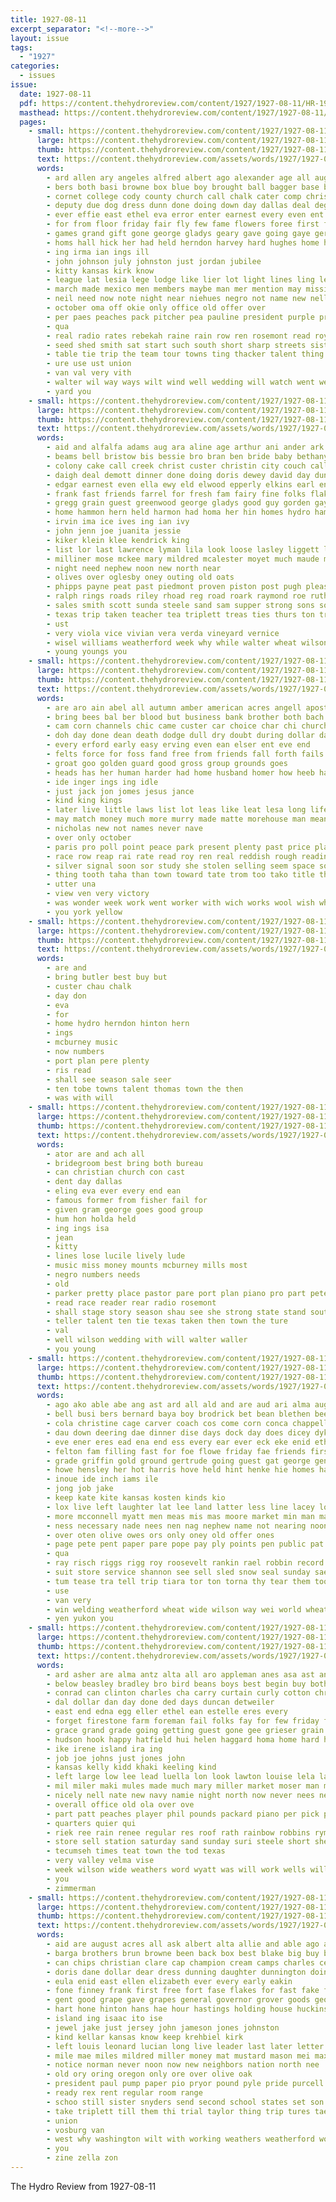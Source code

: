 ```yaml
---
title: 1927-08-11
excerpt_separator: "<!--more-->"
layout: issue
tags:
  - "1927"
categories:
  - issues
issue:
  date: 1927-08-11
  pdf: https://content.thehydroreview.com/content/1927/1927-08-11/HR-1927-08-11.pdf
  masthead: https://content.thehydroreview.com/content/1927/1927-08-11/masthead/HR-1927-08-11.jpg
  pages:
    - small: https://content.thehydroreview.com/content/1927/1927-08-11/small/HR-1927-08-11-01.jpg
      large: https://content.thehydroreview.com/content/1927/1927-08-11/large/HR-1927-08-11-01.jpg
      thumb: https://content.thehydroreview.com/content/1927/1927-08-11/thumbnails/HR-1927-08-11-01.jpg
      text: https://content.thehydroreview.com/assets/words/1927/1927-08-11/HR-1927-08-11-01.txt
      words:
        - ard allen ary angeles alfred albert ago alexander age all aug able august ann art adkins agri are and artist
        - bers both basi browne box blue boy brought ball bagger base betty business born blake blakes brown big began bren bloom buggy bureau bie butter board boys best bro but back blown boucher better billings balls been battle brothers butler bunk basket bill baptist
        - cornet college cody county church call chalk cater comp christ custer came clever charles clinton class corner coy cane can close craig child corn city cole claude churches col christian come
        - deputy due dog dress dunn done doing down day dallas deal degree days doris death double dollar denham doll deen
        - ever effie east ethel eva error enter earnest every even ent early excell end edwina
        - for from floor friday fair fly few fame flowers foree first fin folks front far fand fight falls famous frank fine former frida friends felton
        - games grand gift gone george gladys geary gave going gaye geraldine guest gers group gaa gills gram grapes grass game guthrie gearon given
        - homs hall hick her had held herndon harvey hard hughes home hail happy hume hyde half harmon heart henry holding how high howard hydro him hinton hope has horner heaven hickey heh
        - ing irma ian ings ill
        - john johnson july johnston just jordan jubilee
        - kitty kansas kirk know
        - league lat lesia lege lodge like lier lot light lines ling let loss lahoma lovely land lewis left long ley leh little life letter lehman large lents lawn
        - march made mexico men members maybe man mer mention may mission mildred many miss more matter method miller music morning much mills marshall monday munch
        - neil need now note night near niehues negro not name new nellie numbers noble
        - october oma off okie only office old offer over
        - per paes peaches pack pitcher pea pauline president purple present parades pro pat potter piano part prom prewitt parker place pastor precious pam peter
        - qua
        - real radio rates rebekah raine rain row ren rosemont read roy roosevelt rey reading ragan riggs reason reader ready
        - seed shed smith sat start such south short sharp streets sister sao score share snapp som soo squires sherman streams show storm sale stockton season soon service sports see sunday seen store single school standard safe severe son small saturday she stores send six staff second september seat speaker seven state
        - table tie trip the team tour towns ting thacker talent thing turn too town try thomas trees top then than tra take treat talk thoma texas ted them
        - ure use ust union
        - van val very vith
        - walter wil way ways wilt wind well wedding will watch went welcome williams wes week work was won weeks word whitehurst with wife weather white wish wilson wark western warde
        - yard you
    - small: https://content.thehydroreview.com/content/1927/1927-08-11/small/HR-1927-08-11-02.jpg
      large: https://content.thehydroreview.com/content/1927/1927-08-11/large/HR-1927-08-11-02.jpg
      thumb: https://content.thehydroreview.com/content/1927/1927-08-11/thumbnails/HR-1927-08-11-02.jpg
      text: https://content.thehydroreview.com/assets/words/1927/1927-08-11/HR-1927-08-11-02.txt
      words:
        - aid and alfalfa adams aug ara aline age arthur ani ander ark american airy all annie acord ari are anil
        - beams bell bristow bis bessie bro bran ben bride baby bethany branson both boes been bob boy byron bars bert but barn buy brawn brother barnes bond bys boat
        - colony cake call creek christ custer christin city couch caller clinton charley col cream cope cart canning claude can clear cold cheyenne carl cedar coker church charles coffee carr china
        - daigh deal demott dinner done doing doris dewey david day dunithan dooley dad ditmore don duncan daughter daily diamond deer
        - edgar earnest even ella ewy eld elwood epperly elkins earl end every elmer
        - frank fast friends farrel for fresh fam fairy fine folks flakes friday fry fell faye from foy fox fae
        - gregg grain guest greenwood george gladys good guy gorden gaylor gan gee gone green games graham grace grapes goodpasture
        - home hammon hern held harmon had homa her hin homes hydro hamilton hooker him ham hyde husband herndon harry hed hope has henry hopewell
        - irvin ima ice ives ing ian ivy
        - john jenn joe juanita jessie
        - kiker klein klee kendrick king
        - list lor last lawrence lyman lila look loose lasley liggett lye little line leone lin let left lorene libby louis lee lad lake lindsay
        - milliner mose mckee mary mildred mcalester moyet much maude maure many marion moore men monday mccool mill mattie made moser morning mir miller mauk meal miss most might morn mineral mor market mons
        - night need nephew noon new north near
        - olives over oglesby oney outing old oats
        - phipps payne peat past piedmont proven piston post pugh pleasant present pool place paynes parker per pop peaches
        - ralph rings roads riley rhoad reg road roark raymond roe ruth ross rhoads reno rains ring ray roberson riggs ren rate russell rain rey robinson regular row ridge ritchison real
        - sales smith scott sunda steele sand sam supper strong sons son simpson see stay stevens struck saturday sick south soap suits sister sunday store susie sarah special stacy school sox spring still siar size straight sun service stockton stack sherman sandlin sell
        - texas trip taken teacher tea triplett treas ties thurs ton triplet the tay terry taylor tear
        - ust
        - very viola vice vivian vera verda vineyard vernice
        - wisel williams weatherford week why while walter wheat wilson willeford west with work was wendell will words wind wie went wright wells well whorton weekes weeks woodard won wieland wife
        - young youngs you
    - small: https://content.thehydroreview.com/content/1927/1927-08-11/small/HR-1927-08-11-03.jpg
      large: https://content.thehydroreview.com/content/1927/1927-08-11/large/HR-1927-08-11-03.jpg
      thumb: https://content.thehydroreview.com/content/1927/1927-08-11/thumbnails/HR-1927-08-11-03.jpg
      text: https://content.thehydroreview.com/assets/words/1927/1927-08-11/HR-1927-08-11-03.txt
      words:
        - are aro ain abel all autumn amber american acres angell apostle agle ares and
        - bring bees bal ber blood but business bank brother both bach blank bureau brilliant bible boot butler book best bankers been banker bee better brown bis bas back board boon
        - cam corn channels chic came custer car choice char chi church chestnut case coste cost camp captain copper child cain cat canton city cause churches cross cooks cade come comfort con can call
        - doh day done dean death dodge dull dry doubt during dollar days does down
        - every erford early easy erving even ean elser ent eve end
        - felts force for foss fand free from friends fall forth fails fale farm fields full few fine first farmer felt firm fore fair forty far
        - groat goo golden guard good gross group grounds goes
        - heads has her human harder had home husband homer how heeb hach hard hydro harvest
        - ide inger ings ing idle
        - just jack jon jomes jesus jance
        - kind king kings
        - later live little laws list lot leas like leat lesa long life lead lines legal loss less laundry low law likely losing los labor line large
        - may match money much more murry made matte morehouse man means mean method mom men master meth many marcel most mobile marelli mens mail
        - nicholas new not names never nave
        - over only october
        - paris pro poll point peace park present plenty past price plain pla pause ping prom per precious pers part people place preve public pay pow power pose por
        - race row reap rai rate read roy ren real reddish rough reading running reno run
        - silver signal soon sor study she stolen selling seem space sot silk shade show seems style sharp sense suits shall smart school speed sin sugar shows such september scale sunday styles service states scarlet save state safe
        - thing tooth taha than town toward tate trom too tako title them tes tine take ton ten times teach teen the tho tee tally try tones tor top
        - utter una
        - view ven very victory
        - was wonder week work went worker with wich works wool wish while weatherford walt wand wil wares wild wait way wit well will
        - you york yellow
    - small: https://content.thehydroreview.com/content/1927/1927-08-11/small/HR-1927-08-11-04.jpg
      large: https://content.thehydroreview.com/content/1927/1927-08-11/large/HR-1927-08-11-04.jpg
      thumb: https://content.thehydroreview.com/content/1927/1927-08-11/thumbnails/HR-1927-08-11-04.jpg
      text: https://content.thehydroreview.com/assets/words/1927/1927-08-11/HR-1927-08-11-04.txt
      words:
        - are and
        - bring butler best buy but
        - custer chau chalk
        - day don
        - eva
        - for
        - home hydro herndon hinton hern
        - ings
        - mcburney music
        - now numbers
        - port plan pere plenty
        - ris read
        - shall see season sale seer
        - ten tobe towns talent thomas town the then
        - was with will
    - small: https://content.thehydroreview.com/content/1927/1927-08-11/small/HR-1927-08-11-05.jpg
      large: https://content.thehydroreview.com/content/1927/1927-08-11/large/HR-1927-08-11-05.jpg
      thumb: https://content.thehydroreview.com/content/1927/1927-08-11/thumbnails/HR-1927-08-11-05.jpg
      text: https://content.thehydroreview.com/assets/words/1927/1927-08-11/HR-1927-08-11-05.txt
      words:
        - ator are and ach all
        - bridegroom best bring both bureau
        - can christian church con cast
        - dent day dallas
        - eling eva ever every end ean
        - famous former from fisher fail for
        - given gram george goes good group
        - hum hon holda held
        - ing ings isa
        - jean
        - kitty
        - lines lose lucile lively lude
        - music miss money mounts mcburney mills most
        - negro numbers needs
        - old
        - parker pretty place pastor pare port plan piano pro part peter
        - read race reader rear radio rosemont
        - shall stage story season shau see she strong state stand south
        - teller talent ten tie texas taken then town the ture
        - val
        - well wilson wedding with will walter waller
        - you young
    - small: https://content.thehydroreview.com/content/1927/1927-08-11/small/HR-1927-08-11-06.jpg
      large: https://content.thehydroreview.com/content/1927/1927-08-11/large/HR-1927-08-11-06.jpg
      thumb: https://content.thehydroreview.com/content/1927/1927-08-11/thumbnails/HR-1927-08-11-06.jpg
      text: https://content.thehydroreview.com/assets/words/1927/1927-08-11/HR-1927-08-11-06.txt
      words:
        - ago ako able abe ang ast ard all ald and are aud ari alma august
        - bell busi bers bernard baya boy brodrick bet bean blethen beers baby bert bonnie business been beams books best but bankers
        - cola christine cage carver coach cos come corn conca chappell comes cant city charlie cram cox county cane cay cecil cooler cotton con col colorado chem
        - dau down deering dae dinner dise days dock day does dicey dyke
        - eve ener eres ead ena end ess every ear ever eck eke enid ethel even
        - felton fam filling fast for foe flowe friday fae friends first frie fan fess fall fed fine
        - grade griffin gold ground gertrude going guest gat george gene glad gone gore grant glen
        - howe hensley her hot harris hove held hint henke hie homes half hey high honor heidebrecht hydro hern haste hae heim hor hould hed him hane home heer halk had has howard hattie
        - inoue ide inch iams ile
        - jong job jake
        - keep kate kite kansas kosten kinds kio
        - lox live left laughter lat lee land latter less line lacey long lot little let look lillie los lard life lena liberal loon
        - more mcconnell myatt men meas mis mas moore market min man magazine morgan mount may marcia mean males mauk monday mccormick made many mapa much miss
        - ness necessary nade nees nen nag nephew name not nearing noon ner nie new norman neta nigh
        - over oten olive owes ors only oney old offer ones
        - page pete pent paper pare pope pay ply points pen public pat peg pon pee proper peak picking prewitt pic part pop present pac palmer
        - qua
        - ray risch riggs rigg roy roosevelt rankin rael robbin record rom reba reo rang riley rae rinearson rains
        - suit store service shannon see sell sled snow seal sunday saeki skill shelton sou salyer she snyder saturday staple slight space stranger soke sidney sow snee sard saad station sum spring son stand starts state somes
        - tum tease tra tell trip tiara tor ton torna thy tear them tooth ten tillage than then the trom town turn toth thomas titel try texas tex talent tara
        - use
        - van very
        - win welding weatherford wheat wide wilson way wei world wheatland worlds watt week well want will walt work with was whittey wil
        - yen yukon you
    - small: https://content.thehydroreview.com/content/1927/1927-08-11/small/HR-1927-08-11-07.jpg
      large: https://content.thehydroreview.com/content/1927/1927-08-11/large/HR-1927-08-11-07.jpg
      thumb: https://content.thehydroreview.com/content/1927/1927-08-11/thumbnails/HR-1927-08-11-07.jpg
      text: https://content.thehydroreview.com/assets/words/1927/1927-08-11/HR-1927-08-11-07.txt
      words:
        - ard asher are alma antz alta all aro appleman anes asa ast andrew arthur ave and arkansas
        - below beasley bradley bro bird beans boys best begin buy both but bag business boucher bath buyers been bandy bob bank
        - conrad can clinton charles cha carry curtain curly cotton christian city coach came choice carver church
        - dal dollar dan day done ded days duncan detweiler
        - east end edna egg eller ethel ean estelle eres every
        - forget firestone farm foreman fail folks fay for few friday full fleeman fall fill fred from friends
        - grace grand grade going getting guest gone gee grieser grain good gres
        - hudson hook happy hatfield hui helen haggard homa home hard hafer hud him hot handle harper her hen hinton hydro house hoe has heart hobbs high
        - ike irene island ira ing
        - job joe johns just jones john
        - kansas kelly kidd khaki keeling kind
        - left large low lee lead luella lon look lawton louise lela last law leo lot little lou
        - mil miler maki mules made much mary miller market moser man mash means miss mcalester mens martin monday mcfarlin
        - nicely nell nate new navy namie night north now never nees neigh
        - overall office old ola over ove
        - part patt peaches player phil pounds packard piano per pick peggy parsonage pauline pack page pair pleasant
        - quarters quier qui
        - riek ree rain renee regular res roof rath rainbow robbins rymer ruth rose real ruby rock ron
        - store sell station saturday sand sunday suri steele short she smith solid school stockton suh show service straws special seller sack storm springs schmit schantz son
        - tecumseh times teat town the tod texas
        - very valley velma vise
        - week wilson wide weathers word wyatt was will work wells williams want welder west welding wind with weeks
        - you
        - zimmerman
    - small: https://content.thehydroreview.com/content/1927/1927-08-11/small/HR-1927-08-11-08.jpg
      large: https://content.thehydroreview.com/content/1927/1927-08-11/large/HR-1927-08-11-08.jpg
      thumb: https://content.thehydroreview.com/content/1927/1927-08-11/thumbnails/HR-1927-08-11-08.jpg
      text: https://content.thehydroreview.com/assets/words/1927/1927-08-11/HR-1927-08-11-08.txt
      words:
        - aid are august acres all ask albert alta allie and able ago arm
        - barga brothers brun browne been back box best blake big buy brother bow beat belle bless but baker bath bring baby bor both basket blue bar business books bari boys barney baptist
        - can chips christian clare cap champion cream camps charles cecil corn city care come cooper county coy coolidge conte card cox cash churches comes cellar con coats change cousin caddo
        - doris dane dollar dear dress dunning daughter dunnington doing demmer dinner double death days dun
        - eula enid east ellen elizabeth ever every early eakin
        - fone finney frank first free fort fase flakes for fast fake fish felt farm friends fall few from friday fire
        - gent good grape gave grapes general governor grover goods george glad gallon
        - hart hone hinton hans hae hour hastings holding house huckins harmon has hai holderman hon hibbs hast huron held her hydro harry had high him home hold haye
        - island ing isaac ito ise
        - jewel jake just jersey john jameson jones johnston
        - kind kellar kansas know keep krehbiel kirk
        - left louis leonard lucian long live leader last later letter lola line land large let like landis lee
        - mile mae miles mildred miller money mat mustard mason mei maxine man means mise mail mine mills mules many mura miss may men mare morgan main market mechanic
        - notice norman never noon now new neighbors nation north nee
        - old ory oring oregon only ore over olive oak
        - president paul pump paper pio pryor pound pyle pride purcell post part pair peaches pope pro pieper price phelps piece per parker pass potter private present
        - ready rex rent regular room range
        - schoo still sister snyders send second school states set son store street sis sugar smith stockton stilts story save sal samson session such soon sus stand service saturday sorrel see singer standard salem show she scott siege sunday sow sell snyder six state sale stock strong
        - take triplett till them thi trial taylor thing trip tures tae times the
        - union
        - vosburg van
        - west why washington wilt with working weathers weatherford wood wil waller week work want woolen wish was ways williams well will word
        - you
        - zine zella zon
---
```


The Hydro Review from 1927-08-11

<!--more-->

